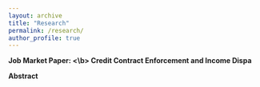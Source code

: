 ```yaml
---
layout: archive
title: "Research"
permalink: /research/
author_profile: true
---
```


<b> Job Market Paper: <\b> Credit Contract Enforcement and Income Dispa

Abstract

